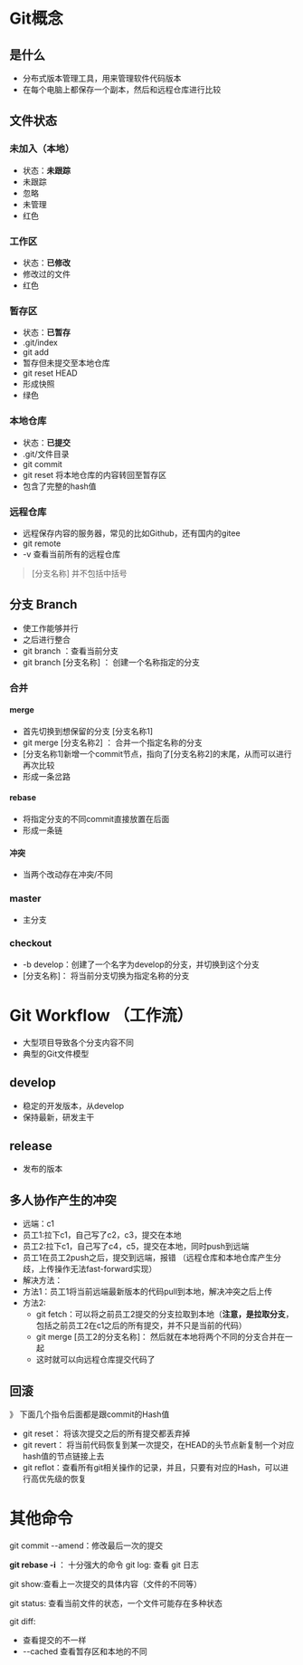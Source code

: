 # Git概念
## 是什么
- 分布式版本管理工具，用来管理软件代码版本
- 在每个电脑上都保存一个副本，然后和远程仓库进行比较

## 文件状态
### 未加入（本地）
- 状态：**未跟踪**
- 未跟踪
- 忽略
- 未管理
- 红色

### 工作区
- 状态：**已修改**
- 修改过的文件
- 红色

### 暂存区 
- 状态：**已暂存**
- .git/index
- git add
- 暂存但未提交至本地仓库
- git reset HEAD
- 形成快照
- 绿色

### 本地仓库
- 状态：**已提交**
- .git/文件目录
- git commit
- git reset 将本地仓库的内容转回至暂存区
- 包含了完整的hash值

### 远程仓库
- 远程保存内容的服务器，常见的比如Github，还有国内的gitee
- git remote 
- -v 查看当前所有的远程仓库

> [分支名称] 并不包括中括号
## 分支 Branch
- 使工作能够并行
- 之后进行整合
- git branch ：查看当前分支
- git branch [分支名称] ： 创建一个名称指定的分支
### 合并
#### merge
- 首先切换到想保留的分支 [分支名称1]
- git merge [分支名称2] ： 合并一个指定名称的分支
- [分支名称1]新增一个commit节点，指向了[分支名称2]的末尾，从而可以进行再次比较
- 形成一条岔路

#### rebase
- 将指定分支的不同commit直接放置在后面
- 形成一条链

#### 冲突
- 当两个改动存在冲突/不同


### master
- 主分支

### checkout 
- -b develop：创建了一个名字为develop的分支，并切换到这个分支
- [分支名称]： 将当前分支切换为指定名称的分支

# Git Workflow （工作流）
- 大型项目导致各个分支内容不同
- 典型的Git文件模型
## develop
- 稳定的开发版本，从develop
- 保持最新，研发主干
## release
- 发布的版本
 
## 多人协作产生的冲突
- 远端：c1
- 员工1:拉下c1，自己写了c2，c3，提交在本地
- 员工2:拉下c1，自己写了c4，c5，提交在本地，同时push到远端
- 员工1在员工2push之后，提交到远端，报错 （远程仓库和本地仓库产生分歧，上传操作无法fast-forward实现）
- 解决方法：
- 方法1：员工1将当前远端最新版本的代码pull到本地，解决冲突之后上传
- 方法2: 
    - git fetch：可以将之前员工2提交的分支拉取到本地（**注意，是拉取分支**，包括之前员工2在c1之后的所有提交，并不只是当前的代码）
    - git merge [员工2的分支名称]： 然后就在本地将两个不同的分支合并在一起
    - 这时就可以向远程仓库提交代码了

## 回滚
》 下面几个指令后面都是跟commit的Hash值

- git reset： 将该次提交之后的所有提交都丢弃掉
- git revert： 将当前代码恢复到某一次提交，在HEAD的头节点新复制一个对应hash值的节点链接上去
- git reflot：查看所有git相关操作的记录，并且，只要有对应的Hash，可以进行高优先级的恢复
# 其他命令
git commit --amend：修改最后一次的提交

**git rebase -i** ： 十分强大的命令
git log: 查看 git  日志

git  show:查看上一次提交的具体内容（文件的不同等）

git status:  查看当前文件的状态，一个文件可能存在多种状态

git diff:
-  查看提交的不一样
- --cached 查看暂存区和本地的不同

